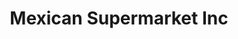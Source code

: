 ---
title: "Mexican Supermarket Inc"
url: /pompano-beach/mexican-supermarket-inc/
shop: Supermarkt
---